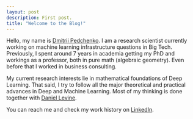 ```yaml
---
layout: post
description: First post.
title: "Welcome to the Blog!"
---
```


Hello, my name is [Dmitrii Pedchenko](https://www.linkedin.com/in/dmitrii-pedchenko-7464b11b0/). I am a research scientist currently working on machine learning infrastructure questions in Big Tech. Previously, I spent around 7 years in academia getting my PhD and workings as a professor, both in pure math (algebraic geometry). Even before that I worked in business consulting.

My current research interests lie in mathematical foundations of Deep Learning. That said, I try to follow all the major theoretical and practical advances in Deep and Machine Learning. Most of my thinking is done together with [Daniel Levine](https://www.linkedin.com/in/danielflevine/).

You can reach me and check my work history on [LinkedIn](https://www.linkedin.com/in/dmitrii-pedchenko-7464b11b0/).
